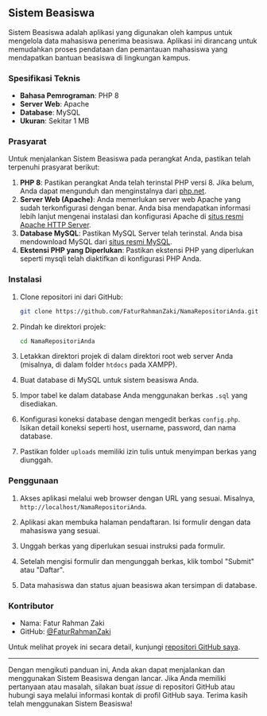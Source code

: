 ## Sistem Beasiswa

Sistem Beasiswa adalah aplikasi yang digunakan oleh kampus untuk mengelola data mahasiswa penerima beasiswa. Aplikasi ini dirancang untuk memudahkan proses pendataan dan pemantauan mahasiswa yang mendapatkan bantuan beasiswa di lingkungan kampus. 

### Spesifikasi Teknis

- **Bahasa Pemrograman**: PHP 8
- **Server Web**: Apache
- **Database**: MySQL
- **Ukuran**: Sekitar 1 MB

### Prasyarat

Untuk menjalankan Sistem Beasiswa pada perangkat Anda, pastikan telah terpenuhi prasyarat berikut:

1. **PHP 8**: Pastikan perangkat Anda telah terinstal PHP versi 8. Jika belum, Anda dapat mengunduh dan menginstalnya dari [php.net](https://www.php.net/downloads).
2. **Server Web (Apache)**: Anda memerlukan server web Apache yang sudah terkonfigurasi dengan benar. Anda bisa mendapatkan informasi lebih lanjut mengenai instalasi dan konfigurasi Apache di [situs resmi Apache HTTP Server](https://httpd.apache.org/docs/).
3. **Database MySQL**: Pastikan MySQL Server telah terinstal. Anda bisa mendownload MySQL dari [situs resmi MySQL](https://dev.mysql.com/downloads/).
4. **Ekstensi PHP yang Diperlukan**: Pastikan ekstensi PHP yang diperlukan seperti mysqli telah diaktifkan di konfigurasi PHP Anda.

### Instalasi

1. Clone repositori ini dari GitHub:

   ```bash
   git clone https://github.com/FaturRahmanZaki/NamaRepositoriAnda.git
   ```

2. Pindah ke direktori projek:

   ```bash
   cd NamaRepositoriAnda
   ```

3. Letakkan direktori projek di dalam direktori root web server Anda (misalnya, di dalam folder `htdocs` pada XAMPP).

4. Buat database di MySQL untuk sistem beasiswa Anda.

5. Impor tabel ke dalam database Anda menggunakan berkas `.sql` yang disediakan.

6. Konfigurasi koneksi database dengan mengedit berkas `config.php`. Isikan detail koneksi seperti host, username, password, dan nama database.

7. Pastikan folder `uploads` memiliki izin tulis untuk menyimpan berkas yang diunggah.

### Penggunaan

1. Akses aplikasi melalui web browser dengan URL yang sesuai. Misalnya, `http://localhost/NamaRepositoriAnda`.

2. Aplikasi akan membuka halaman pendaftaran. Isi formulir dengan data mahasiswa yang sesuai.

3. Unggah berkas yang diperlukan sesuai instruksi pada formulir.

4. Setelah mengisi formulir dan mengunggah berkas, klik tombol "Submit" atau "Daftar".

5. Data mahasiswa dan status ajuan beasiswa akan tersimpan di database.

### Kontributor

- Nama: Fatur Rahman Zaki
- GitHub: [@FaturRahmanZaki](https://github.com/FaturRahmanZaki)

Untuk melihat proyek ini secara detail, kunjungi [repositori GitHub saya](https://github.com/FaturRahmanZaki/NamaRepositoriAnda).

---

Dengan mengikuti panduan ini, Anda akan dapat menjalankan dan menggunakan Sistem Beasiswa dengan lancar. Jika Anda memiliki pertanyaan atau masalah, silakan buat _issue_ di repositori GitHub atau hubungi saya melalui informasi kontak di profil GitHub saya. Terima kasih telah menggunakan Sistem Beasiswa!